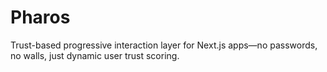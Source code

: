 # Pharos

Trust-based progressive interaction layer for Next.js apps—no passwords, no walls, just dynamic user trust scoring.
